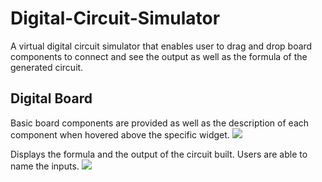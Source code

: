 # Digital-Circuit-Simulator
A virtual digital circuit simulator that enables user to drag and drop board components to connect and see the output as well as the formula of the generated circuit.

## Digital Board
Basic board components are provided as well as the description of each component when hovered above the specific widget.
<img src="https://user-images.githubusercontent.com/47154880/63637374-a1533880-c6a5-11e9-8d02-9bc00dc06453.jpg">

Displays the formula and the output of the circuit built. Users are able to name the inputs.
<img src="https://user-images.githubusercontent.com/47154880/63637463-6d2c4780-c6a6-11e9-9d96-267515cfe3e4.jpg">
